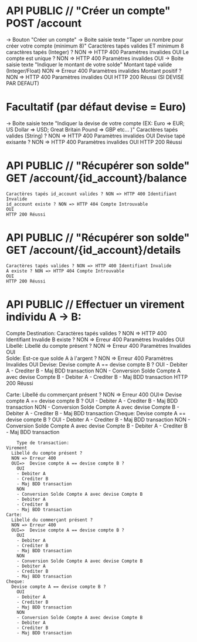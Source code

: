 #  API PUBLIC // "Créer un compte" POST /account
 -> Bouton "Créer un compte"
 -> Boite saisie texte "Taper un nombre pour créer votre compte (minimum 8)"
      Caractères tapés valides ET minimum 8 caractères tapés (Integer) ? NON => HTTP 400 Paramètres invalides
      OUI
      Le compte est unique ? NON => HTTP 400 Paramètres invalides
      OUI
 -> Boite saisie texte "Indiquer le montant de votre solde"
      Montant tapé valide (Integer/Float) NON => Erreur 400 Paramètres invalides
      Montant positif ? NON => HTTP 400 Paramètres invalides
      OUI
      HTTP 200 Réussi (SI DEVISE PAR DEFAUT) 
  # Facultatif (par défaut devise = Euro)
  -> Boite saisie texte "Indiquer la devise de votre compte (EX: Euro => EUR; US Dollar => USD; Great Britain Pound => GBP etc... )"
      Caractères tapés valides (String) ? NON => HTTP 400 Paramètres invalides
      OUI
      Devise tapé exisante ? NON => HTTP 400 Paramètres invalides
      OUI
      HTTP 200 Réussi



# API PUBLIC // "Récupérer son solde" GET /account/{id_account}/balance
    Caractères tapés id_account valides ? NON => HTTP 400 Identifiant Invalide
    id_account existe ? NON => HTTP 404 Compte Introuvable
    OUI
    HTTP 200 Réussi



# API PUBLIC // "Récupérer son solde" GET /account/{id_account}/details
    Caractères tapés valides ? NON => HTTP 400 Identifiant Invalide
    A existe ? NON => HTTP 404 Compte Introuvable
    OUI
    HTTP 200 Réussi



# API PUBLIC // Effectuer un virement individu A -> B:
  Compte Destination: 
    Caractères tapés valides ? NON => HTTP 400 Identifiant Invalide
    B existe ? NON => Erreur 400 Paramètres Invalides
    OUI
  Libellé:
    Libellé du compte présent ?
    NON => Erreur 400 Paramètres Invalides
    OUI   
  Solde:
    Est-ce que solde A à l'argent ?
    NON => Erreur 400 Paramètres Invalides
    OUI
  Devise: 
    Devise compte A == devise compte B ?
      OUI
      - Debiter A
      - Crediter B
      - Maj BDD transaction
      NON
      - Conversion Solde Compte A avec devise Compte B
      - Debiter A
      - Crediter B
      - Maj BDD transaction
    HTTP 200 Réussi
    
  Carte:
    Libellé du commerçant présent ?
    NON => Erreur 400
    OUI=>  Devise compte A == devise compte B ?
      OUI
      - Debiter A
      - Crediter B
      - Maj BDD transaction
      NON
      - Conversion Solde Compte A avec devise Compte B
      - Debiter A
      - Crediter B
      - Maj BDD transaction
  Cheque:
    Devise compte A == devise compte B ?
      OUI
      - Debiter A
      - Crediter B
      - Maj BDD transaction
      NON
      - Conversion Solde Compte A avec devise Compte B
      - Debiter A
      - Crediter B
      - Maj BDD transaction



        Type de transaction:
    Virement
      Libellé du compte présent ?
      NON => Erreur 400
      OUI=>  Devise compte A == devise compte B ?
        OUI
        - Debiter A
        - Crediter B
        - Maj BDD transaction
        NON
        - Conversion Solde Compte A avec devise Compte B
        - Debiter A
        - Crediter B
        - Maj BDD transaction
    Carte:
      Libellé du commerçant présent ?
      NON => Erreur 400
      OUI=>  Devise compte A == devise compte B ?
        OUI
        - Debiter A
        - Crediter B
        - Maj BDD transaction
        NON
        - Conversion Solde Compte A avec devise Compte B
        - Debiter A
        - Crediter B
        - Maj BDD transaction
    Cheque:
      Devise compte A == devise compte B ?
        OUI
        - Debiter A
        - Crediter B
        - Maj BDD transaction
        NON
        - Conversion Solde Compte A avec devise Compte B
        - Debiter A
        - Crediter B
        - Maj BDD transaction